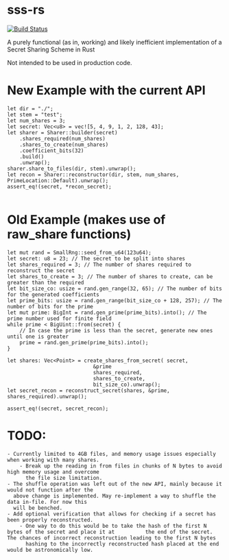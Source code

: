 # sss-rs
[![Build Status](https://travis-ci.com/bilowik/sss-rs.svg?branch=master)](https://travis-ci.com/bilowik/sss-rs)

A purely functional (as in, working) and likely inefficient implementation of a Secret Sharing Scheme in Rust

Not intended to be used in production code.

# New Example with the current API
```
let dir = "./";
let stem = "test";
let num_shares = 3;
let secret: Vec<u8> = vec![5, 4, 9, 1, 2, 128, 43];
let sharer = Sharer::builder(secret)
	.shares_required(num_shares)
	.shares_to_create(num_shares)
	.coefficient_bits(32)
	.build()
	.unwrap();
sharer.share_to_files(dir, stem).unwrap();
let recon = Sharer::reconstructor(dir, stem, num_shares, PrimeLocation::Default).unwrap();
assert_eq!(secret, *recon_secret);


```


# Old Example (makes use of raw_share functions)
```
let mut rand = SmallRng::seed_from_u64(123u64);
let secret: u8 = 23; // The secret to be split into shares
let shares_required = 3; // The number of shares required to reconstruct the secret
let shares_to_create = 3; // The number of shares to create, can be greater than the required
let bit_size_co: usize = rand.gen_range(32, 65); // The number of bits for the generated coefficients
let prime_bits: usize = rand.gen_range(bit_size_co + 128, 257); // The number of bits for the prime
let mut prime: BigInt = rand.gen_prime(prime_bits).into(); // The prime number used for finite field
while prime < BigUint::from(secret) {
	// In case the prime is less than the secret, generate new ones until one is greater
	prime = rand.gen_prime(prime_bits).into();
}

let shares: Vec<Point> = create_shares_from_secret(	secret,
							&prime
							shares_required,
							shares_to_create,
							bit_size_co).unwrap();
let secret_recon = reconstruct_secret(shares, &prime, shares_required).unwrap();

assert_eq!(secret, secret_recon);
```

# TODO:
	- Currently limited to 4GB files, and memory usage issues especially when working with many shares.
		- Break up the reading in from files in chunks of N bytes to avoid high memory usage and overcome
		  the file size limitation.
	- The shuffle operation was left out of the new API, mainly because it would not function after the 
	  above change is implemented. May re-implement a way to shuffle the data in-file. For now this 
	  will be benched.
	- Add optional verification that allows for checking if a secret has been properly reconstructed.
		- One way to do this would be to take the hash of the first N bytes of the secret and place it at		   the end of the secret. The chances of incorrect reconstruction leading to the first N bytes 
		  hashing to the incorrectly reconstructed hash placed at the end would be astronomically low.
